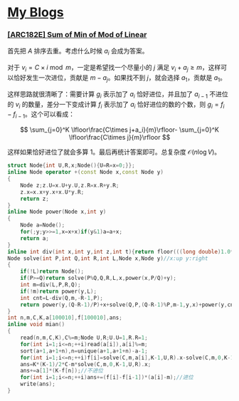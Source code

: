 # [My Blogs](https://www.cnblogs.com/WrongAnswer90/p/18360984)

### [[ARC182E] Sum of Min of Mod of Linear](https://www.luogu.com.cn/problem/AT_arc182_e)

首先把 $A$ 排序去重。考虑什么时候 $a_i$ 会成为答案。

对于 $v_i=C\times i\bmod m$，一定是希望找一个尽量小的 $j$ 满足 $v_i+a_j\geq m$，这样可以恰好发生一次进位，贡献是 $m-a_j$。如果找不到 $j$，就会选择 $a_1$，贡献是 $a_1$。

这样思路就很清晰了：需要计算 $g_i$ 表示加了 $a_i$ 恰好进位，并且加了 $a_{i-1}$ 不进位的 $v_i$ 的数量，差分一下变成计算 $f_i$ 表示加了 $a_i$ 恰好进位的数的个数，则 $g_i=f_i-f_{i-1}$。这个可以看成：

$$
\sum_{j=0}^K \lfloor\frac{C\times j+a_i}{m}\rfloor-
\sum_{j=0}^K \lfloor\frac{C\times j}{m}\rfloor
$$

这样如果恰好进位了就会多算 $1$。最后再统计答案即可。总复杂度 $\mathcal O(n\log V)$。

```cpp
struct Node{int U,R,x;Node(){U=R=x=0;}};
inline Node operator +(const Node x,const Node y)
{
	Node z;z.U=x.U+y.U,z.R=x.R+y.R;
	z.x=x.x+y.x+x.U*y.R;
	return z;
}
inline Node power(Node x,int y)
{
	Node a=Node();
	for(;y;y>>=1,x=x+x)if(y&1)a=a+x;
	return a;
}
inline int div(int x,int y,int z,int t){return floor(((long double)1.0*x*y+z)/t);}
Node solve(int P,int Q,int R,int L,Node x,Node y)//x:up y:right
{
	if(!L)return Node();
	if(P>=Q)return solve(P%Q,Q,R,L,x,power(x,P/Q)+y);
	int m=div(L,P,R,Q);
	if(!m)return power(y,L);
	int cnt=L-div(Q,m,-R-1,P);
	return power(y,(Q-R-1)/P)+x+solve(Q,P,(Q-R-1)%P,m-1,y,x)+power(y,cnt);
}
int n,m,C,K,a[100010],f[100010],ans;
inline void mian()
{
	read(n,m,C,K),C%=m;Node U,R;U.U=1,R.R=1;
	for(int i=1;i<=n;++i)read(a[i]),a[i]%=m;
	sort(a+1,a+1+n),n=unique(a+1,a+1+n)-a-1;
	for(int i=1;i<=n;++i)f[i]=solve(C,m,a[i],K-1,U,R).x-solve(C,m,0,K-1,U,R).x;
	ans=K*(K-1)/2*C-m*solve(C,m,0,K-1,U,R).x;
	ans+=a[1]*(K-f[n]);//不进位
	for(int i=1;i<=n;++i)ans+=(f[i]-f[i-1])*(a[i]-m);//进位
	write(ans);
}
```